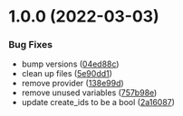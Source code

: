 # 1.0.0 (2022-03-03)


### Bug Fixes

* bump versions ([04ed88c](https://github.com/joor/terraform-aws-alertlogic/commit/04ed88c68d9e26bb189a42277ca2ffd36acbd021))
* clean up files ([5e90dd1](https://github.com/joor/terraform-aws-alertlogic/commit/5e90dd16c8c1aa172538f18717a8c09c527ca33e))
* remove provider ([138e99d](https://github.com/joor/terraform-aws-alertlogic/commit/138e99d6fb6628eda827f45632bc80d4d77450bc))
* remove unused variables ([757b98e](https://github.com/joor/terraform-aws-alertlogic/commit/757b98e5609f635f7acfb0ff6d6c038aa96b2c71))
* update create_ids to be a bool ([2a16087](https://github.com/joor/terraform-aws-alertlogic/commit/2a16087f102441c349d58e7318bfdff3067ff292))
